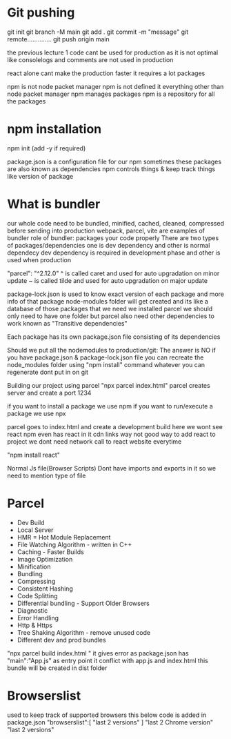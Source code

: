 # Git pushing
git init
git branch -M main
git add .
git commit -m "message"
git remote..............
git push origin main

the previous lecture 1 code cant be used for production as it is not optimal
like consolelogs and comments are not used in production

react alone cant make the production faster
it requires a lot packages 

npm is not node packet manager
npm is not defined it everything other than node packet manager
npm manages packages
npm is a repository for all the packages

# npm installation
npm init (add -y if required)

package.json is a configuration file for our npm
sometimes these packages are also known as dependencies
npm controls things & keep track things like version of package

# What is bundler
our whole code need to be bundled, minified, cached, cleaned, compressed before sending into production
webpack, parcel, vite are examples of bundler
role of bundler: packages your code properly 
There are two types of packages/dependencies one is dev dependency and other is normal dependecy
dev dependency is required in development phase and other is used when production


"parcel": "^2.12.0"
^ is called caret and used for auto upgradation on minor update
~ is called tilde and used for auto upgradation on major update

package-lock.json is used to know exact version of each package and more info of that package
node-modules folder will get created and its like a database of those packages that we need 
we installed parcel we should only need to have one folder but parcel also need other 
dependencies to work known as "Transitive dependencies"

Each package has its own package.json file consisting of its dependencies

Should we put all the nodemodules to production/git: The answer is NO
if you have package.json & package-lock.json file you can recreate the node_modules folder 
using "npm install" command
whatever you can regenerate dont put in on git

Building our project using parcel
"npx parcel index.html"
parcel creates server and create a port 1234

if you want to install a package we use npm
if you want to run/execute a package we use npx

parcel goes to index.html and create a development build 
here we wont see react
npm even has react in it
cdn links way not good way to add react to project
we dont need network call to react website everytime

"npm install react"

Normal Js file(Browser Scripts) Dont have imports and exports in it
so we need to mention type of file 

# Parcel
- Dev Build
- Local Server
- HMR = Hot Module Replacement
- File Watching Algorithm - written in C++
- Caching - Faster Builds
- Image Optimization
- Minification
- Bundling
- Compressing
- Consistent Hashing
- Code Splitting
- Differential bundling - Support Older Browsers
- Diagnostic 
- Error Handling
- Http & Https
- Tree Shaking Algorithm - remove unused code 
- Different dev and prod bundles

"npx parcel build index.html "
it gives error as package.json has "main":"App.js" as entry point
it conflict with app.js and index.html
this bundle will be created in dist folder

# Browserslist
used to keep track of supported browsers
this below code is added in package.json
  "browserslist":[
    "last 2 versions"
  ]
"last 2 Chrome version"
"last 2 versions"